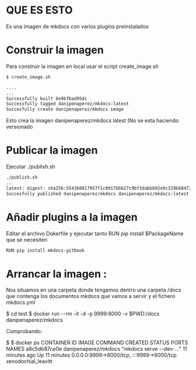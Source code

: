 # QUE ES ESTO

Es una imagen de mkdocs con varios plugins preinstalados

# Construir la imagen

Para construir la imagen en local usar el script create_image.sh

```sh
$ create_image.sh

....
...
Successfully built be9bfbad95dc
Successfully tagged danipenaperez/mkdocs:latest
Succesfully create danipenaperez/mkdocs image

```
Esto crea la imagen danipenaperez/mkdocs latest (No se esta haciendo versionado

# Publicar la imagen

Ejecutar ./publish.sh
```sh
./publish.sh
..
latest: digest: sha256:5543b0017957f1c0917bbb27c9bf3dabbb92e9c329b68472530d99dfc779a5c6 size: 4299
Succesfully published danipenaperez/mkdocs danipenaperez/mkdocs:latest on docker hub
```
# Añadir plugins a la imagen

Editar el archivo Dokerfile y ejecutar tanto RUN pip install $PackageName
que se necesiten


```sh
RUN pip install mkdocs-gitbook
```

# Arrancar la imagen :

Nos situamos en una carpeta donde tengamos dentro una carpeta /docs que contenga los documentos mkdocs que vamos a servir y el fichero mkdocs.yml

$ cd test
$ docker run --rm -it -d -p 9999:8000 -v $PWD:/docs danipenaperez/mkdocs

Comprobando:

$ $ docker ps
CONTAINER ID   IMAGE                  COMMAND                  CREATED          STATUS          PORTS                                       NAMES
a8c5db87ce0e   danipenaperez/mkdocs   "mkdocs serve --dev-…"   11 minutes ago   Up 11 minutes   0.0.0.0:9999->8000/tcp, :::9999->8000/tcp   xenodochial_leavitt